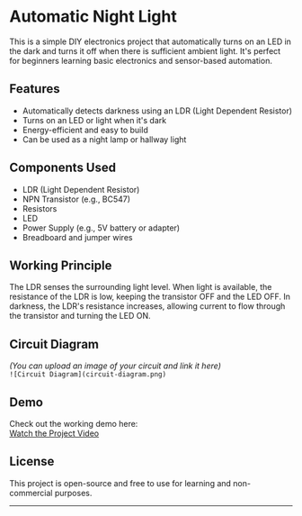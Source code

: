 # Automatic Night Light

This is a simple DIY electronics project that automatically turns on an LED in the dark and turns it off when there is sufficient ambient light. It's perfect for beginners learning basic electronics and sensor-based automation.

## Features

- Automatically detects darkness using an LDR (Light Dependent Resistor)
- Turns on an LED or light when it's dark
- Energy-efficient and easy to build
- Can be used as a night lamp or hallway light

## Components Used

- LDR (Light Dependent Resistor)
- NPN Transistor (e.g., BC547)
- Resistors
- LED
- Power Supply (e.g., 5V battery or adapter)
- Breadboard and jumper wires

## Working Principle

The LDR senses the surrounding light level. When light is available, the resistance of the LDR is low, keeping the transistor OFF and the LED OFF. In darkness, the LDR's resistance increases, allowing current to flow through the transistor and turning the LED ON.

## Circuit Diagram

*(You can upload an image of your circuit and link it here)*  
`![Circuit Diagram](circuit-diagram.png)`

## Demo

Check out the working demo here:  
[Watch the Project Video](https://github.com/priyanshu643/night-light-)

## License

This project is open-source and free to use for learning and non-commercial purposes.

---
